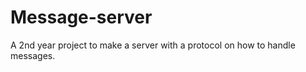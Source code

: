 Message-server
==============

A 2nd year project to make a server with a protocol on how to handle messages.
